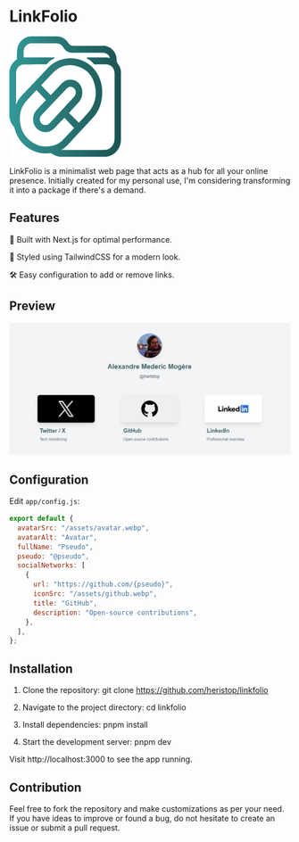 # LinkFolio

![Logo](/docs/linkfolio.png)

LinkFolio is a minimalist web page that acts as a hub for all your online presence. Initially created for my personal use, I'm considering transforming it into a package if there's a demand.

## Features

🚀 Built with Next.js for optimal performance.

💅 Styled using TailwindCSS for a modern look.

🛠️ Easy configuration to add or remove links.

## Preview

![Preview](/docs/preview.png)

## Configuration

Edit `app/config.js`:

```js
export default {
  avatarSrc: "/assets/avatar.webp",
  avatarAlt: "Avatar",
  fullName: "Pseudo",
  pseudo: "@pseudo",
  socialNetworks: [
    {
      url: "https://github.com/{pseudo}",
      iconSrc: "/assets/github.webp",
      title: "GitHub",
      description: "Open-source contributions",
    },
  ],
};
```

## Installation

1. Clone the repository: git clone https://github.com/heristop/linkfolio

2. Navigate to the project directory: cd linkfolio

3. Install dependencies: pnpm install

4. Start the development server: pnpm dev

Visit http://localhost:3000 to see the app running.

## Contribution

Feel free to fork the repository and make customizations as per your need. If you have ideas to improve or found a bug, do not hesitate to create an issue or submit a pull request.
